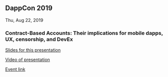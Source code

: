 ## DappCon 2019

Thu, Aug 22, 2019

### Contract-Based Accounts: Their implications for mobile dapps, UX, censorship, and DevEx

[Slides for this presentation](/talks/supplemental/2019_08_22-DappCon_Contract_Based_Accounts.pdf)

[Video of presentation](https://youtu.be/HhMr4W_bJ7c)

[Event link](https://dappcon.io/)
